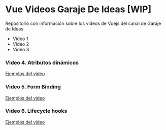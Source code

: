 # Vue Videos Garaje De Ideas [WIP]

Repositorio con información sobre los videos de Vuejs del canal de Garaje de Ideas

- Video 1
- Video 2
- Video 3

### Video 4. Atributos dinámicos
[Ejemplos del video](./v4-binding/README.md)

### Video 5. Form Binding
[Ejemplos del video](./v5-form-binding/README.md)

### Video 6. Lifecycle hooks
[Ejemplos del video](./v6-lifecycle/README.md)